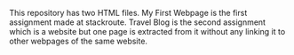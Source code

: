 This repository has two HTML files. 
My First Webpage is the first assignment made at stackroute.
Travel Blog is the second assignment which is a website but one page is extracted from it without any linking it to other webpages of the same website.